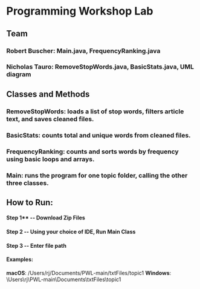 # Programming Workshop Lab

## Team
### **Robert Buscher**: Main.java, FrequencyRanking.java
### **Nicholas Tauro**: RemoveStopWords.java, BasicStats.java, UML diagram

## Classes and Methods
### **RemoveStopWords**: loads a list of stop words, filters article text, and saves cleaned files.
### **BasicStats**: counts total and unique words from cleaned files.
### **FrequencyRanking**: counts and sorts words by frequency using basic loops and arrays.
### **Main**: runs the program for one topic folder, calling the other three classes.

## How to Run:
#### Step 1** -- Download Zip Files
#### **Step 2** -- Using your choice of IDE, Run Main Class
#### **Step 3** -- Enter file path
#### **Examples**:
**macOS**: /Users/rj/Documents/PWL-main/txtFiles/topic1
**Windows**: \Users\rj\PWL-main\Documents\txtFiles\topic1
